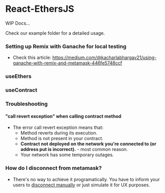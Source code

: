 # React-EthersJS

WIP Docs...

Check our example folder for a detailed usage.

### Setting up Remix with Ganache for local testing

- Check this article: https://medium.com/@kacharlabhargav21/using-ganache-with-remix-and-metamask-446fe5748ccf

### useEthers

### useContract

### Troubleshooting

#### "call revert exception" when calling contract method

- The error call revert exception means that:
  - Method reverts during its execution.
  - Method is not present in your contract.
  - **Contract not deployed on the network you're connected to (or address put is incorrect).** - most common reason.
  - Your network has some temporary outages.

### How do I disconnect from metamask?

- There's no way to achieve it programatically. You have to inform your users to [disconnect manually](https://stackoverflow.com/questions/70378789/how-to-logout-from-metamask-account-in-reactjs-using-ethereum) or just simulate it for UX purposes.
